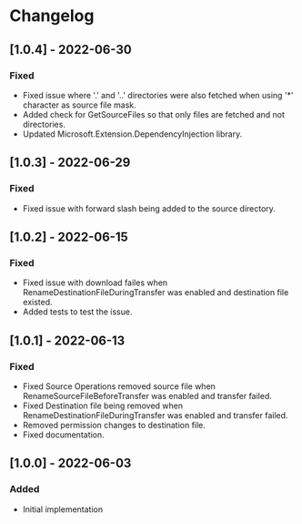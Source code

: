 # Changelog

## [1.0.4] - 2022-06-30
### Fixed
- Fixed issue where '.' and '..' directories were also fetched when using '*' character as  source file mask.
- Added check for GetSourceFiles so that only files are fetched and not directories.
- Updated Microsoft.Extension.DependencyInjection library.

## [1.0.3] - 2022-06-29
### Fixed
- Fixed issue with forward slash being added to the source directory.

## [1.0.2] - 2022-06-15
### Fixed
- Fixed issue with download failes when RenameDestinationFileDuringTransfer was enabled and destination file existed.
- Added tests to test the issue.

## [1.0.1] - 2022-06-13
### Fixed
- Fixed Source Operations removed source file when RenameSourceFileBeforeTransfer was enabled and transfer failed.
- Fixed Destination file being removed when RenameDestinationFileDuringTransfer was enabled and transfer failed.
- Removed permission changes to destination file.
- Fixed documentation.

## [1.0.0] - 2022-06-03
### Added
- Initial implementation
